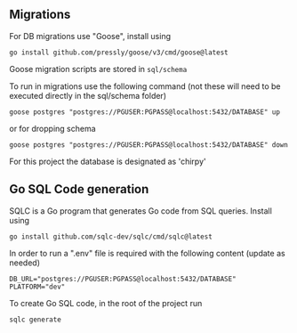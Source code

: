 ## Migrations

For DB migrations use "Goose", install using

```shell
go install github.com/pressly/goose/v3/cmd/goose@latest
```

Goose migration scripts are stored in `sql/schema`

To run in migrations use the following command (not these will need to be executed directly in the sql/schema folder)

```shell
goose postgres "postgres://PGUSER:PGPASS@localhost:5432/DATABASE" up
```

or for dropping schema

```shell
goose postgres "postgres://PGUSER:PGPASS@localhost:5432/DATABASE" down
```

For this project the database is designated as 'chirpy'

## Go SQL Code generation

SQLC is a Go program that generates Go code from SQL queries. Install using

```shell
go install github.com/sqlc-dev/sqlc/cmd/sqlc@latest
```

In order to run a ".env" file is required with the following content (update as needed)

```
DB_URL="postgres://PGUSER:PGPASS@localhost:5432/DATABASE"
PLATFORM="dev"
```

To create Go SQL code, in the root of the project run

```
sqlc generate
```